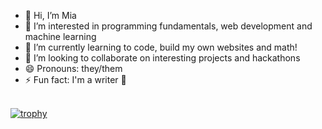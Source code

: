 <!---
mia-is-here/mia-is-here is a ✨ special ✨ repository because its `README.md` (this file) appears on your GitHub profile.
You can click the Preview link to take a look at your changes.
--->
- 👋 Hi, I’m Mia
- 👀 I’m interested in programming fundamentals, web development and machine learning
- 🌱 I’m currently learning to code, build my own websites and math!
- 💞️ I’m looking to collaborate on interesting projects and hackathons 
- 😄 Pronouns: they/them
- ⚡ Fun fact: I'm a writer 🥳

\
[![trophy](https://github-profile-trophy.vercel.app/?username=mia-is-here&theme=nord&row=1&margin-w=8)](https://github.com/sowmya-hub/github-profile-trophy)

<!--  \
[![GitHub Streak](https://github-readme-streak-stats.herokuapp.com/?user=sowmya-hub&theme=blueberry_duo)](https://git.io/streak-stats) -->

<!-- [Your GitHub stats](https://github-readme-stats.vercel.app/api?username=harshibar&show_icons=true&theme=dracula) -->

<!-- [![Top Langs](https://github-readme-stats.vercel.app/api/top-langs/?username=harshibar&layout=compact)](https://github.com/anuraghazra/github-readme-stats) -->


<!-- [![Readme Card](https://github-readme-stats.vercel.app/api/pin/?username=mia-is-here&repo=github-readme-stats)](https://github.com/mia-is-here/github-readme-stats) 
 -->
<!---
https://github.com/DenverCoder1/github-readme-streak-stats/blob/main/docs/themes/README.md 
--->
